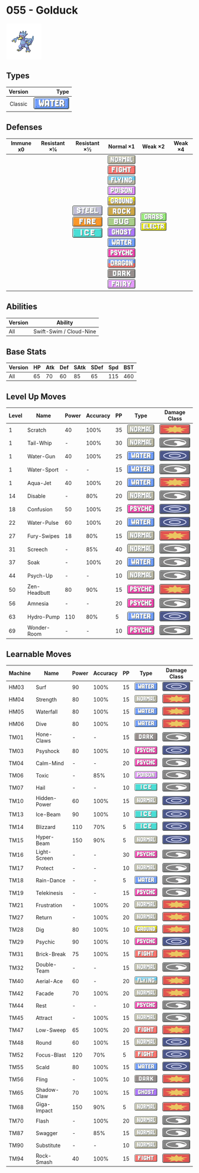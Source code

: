 # 055 - Golduck

![golduck](../img/pokemon/055.png)

## Types

| Version | Type                             |
| :-----: | -------------------------------: |
| Classic | ![water](../img/types/water.png) |

## Defenses

| Immune x0 | Resistant ×¼ | Resistant ×½                                                                                         | Normal ×1                                                                                                                                                                                                                                                                                                                                                                                                                                                                                                | Weak ×2                                                                     | Weak ×4 |
| --------- | ------------ | ---------------------------------------------------------------------------------------------------- | -------------------------------------------------------------------------------------------------------------------------------------------------------------------------------------------------------------------------------------------------------------------------------------------------------------------------------------------------------------------------------------------------------------------------------------------------------------------------------------------------------- | --------------------------------------------------------------------------- | ------- |
|           |              | ![steel](../img/types/steel.png)<br/>![fire](../img/types/fire.png)<br/>![ice](../img/types/ice.png) | ![normal](../img/types/normal.png)<br/>![fighting](../img/types/fighting.png)<br/>![flying](../img/types/flying.png)<br/>![poison](../img/types/poison.png)<br/>![ground](../img/types/ground.png)<br/>![rock](../img/types/rock.png)<br/>![bug](../img/types/bug.png)<br/>![ghost](../img/types/ghost.png)<br/>![water](../img/types/water.png)<br/>![psychic](../img/types/psychic.png)<br/>![dragon](../img/types/dragon.png)<br/>![dark](../img/types/dark.png)<br/>![fairy](../img/types/fairy.png) | ![grass](../img/types/grass.png)<br/>![electric](../img/types/electric.png) |         |

## Abilities

| Version | Ability                 |
| ------- | ----------------------- |
| All     | Swift-Swim / Cloud-Nine |

## Base Stats

| Version | HP | Atk | Def | SAtk | SDef | Spd | BST |
| ------- | -- | --- | --- | ---- | ---- | --- | --- |
| All     | 65 | 70  | 60  | 85   | 65   | 115 | 460 |

## Level Up Moves

| Level | Name         | Power | Accuracy | PP | Type                                 | Damage Class                           |
| ----- | ------------ | ----- | -------- | -- | ------------------------------------ | -------------------------------------- |
| 1     | Scratch      | 40    | 100%     | 35 | ![normal](../img/types/normal.png)   | ![physical](../img/types/physical.png) |
| 1     | Tail-Whip    | -     | 100%     | 30 | ![normal](../img/types/normal.png)   | ![status](../img/types/status.png)     |
| 1     | Water-Gun    | 40    | 100%     | 25 | ![water](../img/types/water.png)     | ![special](../img/types/special.png)   |
| 1     | Water-Sport  | -     | -        | 15 | ![water](../img/types/water.png)     | ![status](../img/types/status.png)     |
| 1     | Aqua-Jet     | 40    | 100%     | 20 | ![water](../img/types/water.png)     | ![physical](../img/types/physical.png) |
| 14    | Disable      | -     | 80%      | 20 | ![normal](../img/types/normal.png)   | ![status](../img/types/status.png)     |
| 18    | Confusion    | 50    | 100%     | 25 | ![psychic](../img/types/psychic.png) | ![special](../img/types/special.png)   |
| 22    | Water-Pulse  | 60    | 100%     | 20 | ![water](../img/types/water.png)     | ![special](../img/types/special.png)   |
| 27    | Fury-Swipes  | 18    | 80%      | 15 | ![normal](../img/types/normal.png)   | ![physical](../img/types/physical.png) |
| 31    | Screech      | -     | 85%      | 40 | ![normal](../img/types/normal.png)   | ![status](../img/types/status.png)     |
| 37    | Soak         | -     | 100%     | 20 | ![water](../img/types/water.png)     | ![status](../img/types/status.png)     |
| 44    | Psych-Up     | -     | -        | 10 | ![normal](../img/types/normal.png)   | ![status](../img/types/status.png)     |
| 50    | Zen-Headbutt | 80    | 90%      | 15 | ![psychic](../img/types/psychic.png) | ![physical](../img/types/physical.png) |
| 56    | Amnesia      | -     | -        | 20 | ![psychic](../img/types/psychic.png) | ![status](../img/types/status.png)     |
| 63    | Hydro-Pump   | 110   | 80%      | 5  | ![water](../img/types/water.png)     | ![special](../img/types/special.png)   |
| 69    | Wonder-Room  | -     | -        | 10 | ![psychic](../img/types/psychic.png) | ![status](../img/types/status.png)     |

## Learnable Moves

| Machine | Name         | Power | Accuracy | PP | Type                                   | Damage Class                           |
| ------- | ------------ | ----- | -------- | -- | -------------------------------------- | -------------------------------------- |
| HM03    | Surf         | 90    | 100%     | 15 | ![water](../img/types/water.png)       | ![special](../img/types/special.png)   |
| HM04    | Strength     | 80    | 100%     | 15 | ![normal](../img/types/normal.png)     | ![physical](../img/types/physical.png) |
| HM05    | Waterfall    | 80    | 100%     | 15 | ![water](../img/types/water.png)       | ![physical](../img/types/physical.png) |
| HM06    | Dive         | 80    | 100%     | 10 | ![water](../img/types/water.png)       | ![physical](../img/types/physical.png) |
| TM01    | Hone-Claws   | -     | -        | 15 | ![dark](../img/types/dark.png)         | ![status](../img/types/status.png)     |
| TM03    | Psyshock     | 80    | 100%     | 10 | ![psychic](../img/types/psychic.png)   | ![special](../img/types/special.png)   |
| TM04    | Calm-Mind    | -     | -        | 20 | ![psychic](../img/types/psychic.png)   | ![status](../img/types/status.png)     |
| TM06    | Toxic        | -     | 85%      | 10 | ![poison](../img/types/poison.png)     | ![status](../img/types/status.png)     |
| TM07    | Hail         | -     | -        | 10 | ![ice](../img/types/ice.png)           | ![status](../img/types/status.png)     |
| TM10    | Hidden-Power | 60    | 100%     | 15 | ![normal](../img/types/normal.png)     | ![special](../img/types/special.png)   |
| TM13    | Ice-Beam     | 90    | 100%     | 10 | ![ice](../img/types/ice.png)           | ![special](../img/types/special.png)   |
| TM14    | Blizzard     | 110   | 70%      | 5  | ![ice](../img/types/ice.png)           | ![special](../img/types/special.png)   |
| TM15    | Hyper-Beam   | 150   | 90%      | 5  | ![normal](../img/types/normal.png)     | ![special](../img/types/special.png)   |
| TM16    | Light-Screen | -     | -        | 30 | ![psychic](../img/types/psychic.png)   | ![status](../img/types/status.png)     |
| TM17    | Protect      | -     | -        | 10 | ![normal](../img/types/normal.png)     | ![status](../img/types/status.png)     |
| TM18    | Rain-Dance   | -     | -        | 5  | ![water](../img/types/water.png)       | ![status](../img/types/status.png)     |
| TM19    | Telekinesis  | -     | -        | 15 | ![psychic](../img/types/psychic.png)   | ![status](../img/types/status.png)     |
| TM21    | Frustration  | -     | 100%     | 20 | ![normal](../img/types/normal.png)     | ![physical](../img/types/physical.png) |
| TM27    | Return       | -     | 100%     | 20 | ![normal](../img/types/normal.png)     | ![physical](../img/types/physical.png) |
| TM28    | Dig          | 80    | 100%     | 10 | ![ground](../img/types/ground.png)     | ![physical](../img/types/physical.png) |
| TM29    | Psychic      | 90    | 100%     | 10 | ![psychic](../img/types/psychic.png)   | ![special](../img/types/special.png)   |
| TM31    | Brick-Break  | 75    | 100%     | 15 | ![fighting](../img/types/fighting.png) | ![physical](../img/types/physical.png) |
| TM32    | Double-Team  | -     | -        | 15 | ![normal](../img/types/normal.png)     | ![status](../img/types/status.png)     |
| TM40    | Aerial-Ace   | 60    | -        | 20 | ![flying](../img/types/flying.png)     | ![physical](../img/types/physical.png) |
| TM42    | Facade       | 70    | 100%     | 20 | ![normal](../img/types/normal.png)     | ![physical](../img/types/physical.png) |
| TM44    | Rest         | -     | -        | 10 | ![psychic](../img/types/psychic.png)   | ![status](../img/types/status.png)     |
| TM45    | Attract      | -     | 100%     | 15 | ![normal](../img/types/normal.png)     | ![status](../img/types/status.png)     |
| TM47    | Low-Sweep    | 65    | 100%     | 20 | ![fighting](../img/types/fighting.png) | ![physical](../img/types/physical.png) |
| TM48    | Round        | 60    | 100%     | 15 | ![normal](../img/types/normal.png)     | ![special](../img/types/special.png)   |
| TM52    | Focus-Blast  | 120   | 70%      | 5  | ![fighting](../img/types/fighting.png) | ![special](../img/types/special.png)   |
| TM55    | Scald        | 80    | 100%     | 15 | ![water](../img/types/water.png)       | ![special](../img/types/special.png)   |
| TM56    | Fling        | -     | 100%     | 10 | ![dark](../img/types/dark.png)         | ![physical](../img/types/physical.png) |
| TM65    | Shadow-Claw  | 70    | 100%     | 15 | ![ghost](../img/types/ghost.png)       | ![physical](../img/types/physical.png) |
| TM68    | Giga-Impact  | 150   | 90%      | 5  | ![normal](../img/types/normal.png)     | ![physical](../img/types/physical.png) |
| TM70    | Flash        | -     | 100%     | 20 | ![normal](../img/types/normal.png)     | ![status](../img/types/status.png)     |
| TM87    | Swagger      | -     | 85%      | 15 | ![normal](../img/types/normal.png)     | ![status](../img/types/status.png)     |
| TM90    | Substitute   | -     | -        | 10 | ![normal](../img/types/normal.png)     | ![status](../img/types/status.png)     |
| TM94    | Rock-Smash   | 40    | 100%     | 15 | ![fighting](../img/types/fighting.png) | ![physical](../img/types/physical.png) |